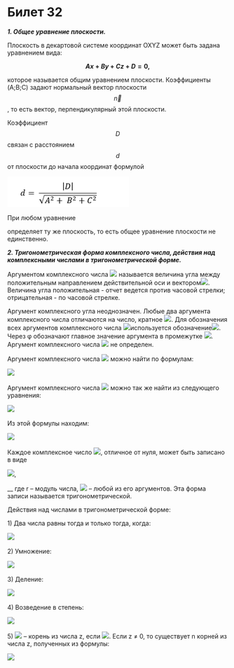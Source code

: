 # Билет 32

_**1.     Общее уравнение плоскости.**_

Плоскость в декартовой системе координат OXYZ может быть задана уравнением вида:

__$$Ax + By + Cz + D = 0,$$__

которое называется общим уравнением плоскости.  Коэффициенты (A;B;C) задают нормальный вектор плоскости $$\vec{n}$$, то есть вектор, перпендикулярный этой плоскости.

Коэффициент $$D$$ связан с расстоянием $$d$$ от плоскости до начала координат формулой

![](<../.gitbook/assets/image (50).png>)

&#x20;           При любом уравнение

&#x20;

&#x20;

определяет ту же плоскость, то есть общее уравнение плоскости не единственно.

_**2.     Тригонометрическая форма комплексного числа, действия над комплексными числами в тригонометрической форме.**_

Аргументом комплексного числа ![](file:///C:/Users/seper/AppData/Local/Packages/oice\_16\_974fa576\_32c1d314\_12ca/AC/Temp/msohtmlclip1/01/clip\_image014.png) называется величина угла между положительным направлением действительной оси и вектором![](file:///C:/Users/seper/AppData/Local/Packages/oice\_16\_974fa576\_32c1d314\_12ca/AC/Temp/msohtmlclip1/01/clip\_image016.png). Величина угла положительная - отчет ведется против часовой стрелки; отрицательная - по часовой стрелке.

Аргумент комплексного угла неоднозначен. Любые два аргумента комплексного числа отличаются на число, кратное ![](file:///C:/Users/seper/AppData/Local/Packages/oice\_16\_974fa576\_32c1d314\_12ca/AC/Temp/msohtmlclip1/01/clip\_image018.png). Для обозначения всех аргументов комплексного числа ![](file:///C:/Users/seper/AppData/Local/Packages/oice\_16\_974fa576\_32c1d314\_12ca/AC/Temp/msohtmlclip1/01/clip\_image020.png)используется обозначение![](file:///C:/Users/seper/AppData/Local/Packages/oice\_16\_974fa576\_32c1d314\_12ca/AC/Temp/msohtmlclip1/01/clip\_image022.png). Через φ обозначают главное значение аргумента в промежутке ![](file:///C:/Users/seper/AppData/Local/Packages/oice\_16\_974fa576\_32c1d314\_12ca/AC/Temp/msohtmlclip1/01/clip\_image024.png). Аргумент комплексного числа ![](file:///C:/Users/seper/AppData/Local/Packages/oice\_16\_974fa576\_32c1d314\_12ca/AC/Temp/msohtmlclip1/01/clip\_image026.png) не определен.

Аргумент комплексного числа ![](file:///C:/Users/seper/AppData/Local/Packages/oice\_16\_974fa576\_32c1d314\_12ca/AC/Temp/msohtmlclip1/01/clip\_image028.png) можно найти по формулам:

![](file:///C:/Users/seper/AppData/Local/Packages/oice\_16\_974fa576\_32c1d314\_12ca/AC/Temp/msohtmlclip1/01/clip\_image030.png)

Аргумент комплексного числа ![](file:///C:/Users/seper/AppData/Local/Packages/oice\_16\_974fa576\_32c1d314\_12ca/AC/Temp/msohtmlclip1/01/clip\_image028.png) можно так же найти из следующего уравнения:

![](file:///C:/Users/seper/AppData/Local/Packages/oice\_16\_974fa576\_32c1d314\_12ca/AC/Temp/msohtmlclip1/01/clip\_image032.png)

Из этой формулы находим:

![](file:///C:/Users/seper/AppData/Local/Packages/oice\_16\_974fa576\_32c1d314\_12ca/AC/Temp/msohtmlclip1/01/clip\_image035.png)

&#x20;

Каждое комплексное число ![](file:///C:/Users/seper/AppData/Local/Packages/oice\_16\_974fa576\_32c1d314\_12ca/AC/Temp/msohtmlclip1/01/clip\_image037.png), отличное от нуля, может быть записано в виде

&#x20;

![](file:///C:/Users/seper/AppData/Local/Packages/oice\_16\_974fa576\_32c1d314\_12ca/AC/Temp/msohtmlclip1/01/clip\_image039.png),

&#x20;           __            где r – модуль числа, ![](file:///C:/Users/seper/AppData/Local/Packages/oice\_16\_974fa576\_32c1d314\_12ca/AC/Temp/msohtmlclip1/01/clip\_image041.png) – любой из его аргументов. Эта форма записи называется тригонометрической.

Действия над числами в тригонометрической форме:

1\)     Два числа равны тогда и только тогда, когда:

![](file:///C:/Users/seper/AppData/Local/Packages/oice\_16\_974fa576\_32c1d314\_12ca/AC/Temp/msohtmlclip1/01/clip\_image043.png)

2\)     Умножение:

![](file:///C:/Users/seper/AppData/Local/Packages/oice\_16\_974fa576\_32c1d314\_12ca/AC/Temp/msohtmlclip1/01/clip\_image045.png)

&#x20;

3\)     Деление:

![](file:///C:/Users/seper/AppData/Local/Packages/oice\_16\_974fa576\_32c1d314\_12ca/AC/Temp/msohtmlclip1/01/clip\_image047.png)

4\)     Возведение в степень:

![](file:///C:/Users/seper/AppData/Local/Packages/oice\_16\_974fa576\_32c1d314\_12ca/AC/Temp/msohtmlclip1/01/clip\_image049.png)

5\)    ![](file:///C:/Users/seper/AppData/Local/Packages/oice\_16\_974fa576\_32c1d314\_12ca/AC/Temp/msohtmlclip1/01/clip\_image051.png) – корень из числа z, если ![](file:///C:/Users/seper/AppData/Local/Packages/oice\_16\_974fa576\_32c1d314\_12ca/AC/Temp/msohtmlclip1/01/clip\_image053.png). Если z ≠ 0, то существует n корней из числа z, полученных из формулы:

&#x20;

![](file:///C:/Users/seper/AppData/Local/Packages/oice\_16\_974fa576\_32c1d314\_12ca/AC/Temp/msohtmlclip1/01/clip\_image055.png)

